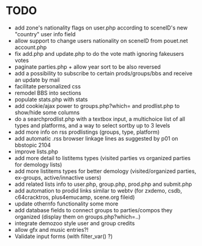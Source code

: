 # TODO

 - add zone's nationality flags on user.php according to sceneID's new "country"
   user info field
 - allow support to change users nationality on sceneID from pouet.net
   account.php
 - fix add.php and update.php to do the vote math ignoring fakeusers votes
 - paginate parties.php + allow year sort to be also reversed
 - add a possibility to subscribe to certain prods/groups/bbs and receive an
   update by mail
 - facilitate personalized css
 - remodel BBS into sections
 - populate stats.php with stats
 - add cookie/ajax power to groups.php?which= and prodlist.php to show/hide some
   columns
 - do a searchprodlist.php with a textbox input, a multichoice list of all types
   and platforms, and a way to select sortby up to 3 levels
 - add more info on rss prodlistings (groups, type, platform)
 - add automatic .rss browser linkage lines as suggested by p01 on bbstopic 2104
 - improve lists.php
 - add more detail to listitems types (visited parties vs organized parties for
   demology lists)
 - add more listitems types for better demology (visited/organized parties,
   ex-groups, active/innactive users)
 - add related lists info to user.php, group.php, prod.php and submit.php
 - add automation to prodid links similar to webtv (for zxdemo, csdb,
   c64cracktros, plus4emucamp, scene.org fileid)
 - update othernfo functionality some more
 - add database fields to connect groups to parties/compos they organized
   (display them on groups.php?which=..)
 - integrate demozoo style user and group credits
 - allow gfx and music entries?!
 - Validate input forms (with filter_var() ?)
